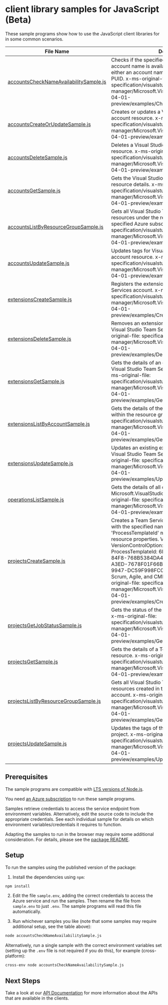 # client library samples for JavaScript (Beta)

These sample programs show how to use the JavaScript client libraries for in some common scenarios.

| **File Name**                                                                 | **Description**                                                                                                                                                                                                                                                                                                                                                                                                                                                                                                                                                                                          |
| ----------------------------------------------------------------------------- | -------------------------------------------------------------------------------------------------------------------------------------------------------------------------------------------------------------------------------------------------------------------------------------------------------------------------------------------------------------------------------------------------------------------------------------------------------------------------------------------------------------------------------------------------------------------------------------------------------- |
| [accountsCheckNameAvailabilitySample.js][accountschecknameavailabilitysample] | Checks if the specified Visual Studio Team Services account name is available. Resource name can be either an account name or an account name and PUID. x-ms-original-file: specification/visualstudio/resource-manager/Microsoft.VisualStudio/preview/2014-04-01-preview/examples/CheckNameAvailability.json                                                                                                                                                                                                                                                                                            |
| [accountsCreateOrUpdateSample.js][accountscreateorupdatesample]               | Creates or updates a Visual Studio Team Services account resource. x-ms-original-file: specification/visualstudio/resource-manager/Microsoft.VisualStudio/preview/2014-04-01-preview/examples/CreateResource.json                                                                                                                                                                                                                                                                                                                                                                                        |
| [accountsDeleteSample.js][accountsdeletesample]                               | Deletes a Visual Studio Team Services account resource. x-ms-original-file: specification/visualstudio/resource-manager/Microsoft.VisualStudio/preview/2014-04-01-preview/examples/DeleteResource.json                                                                                                                                                                                                                                                                                                                                                                                                   |
| [accountsGetSample.js][accountsgetsample]                                     | Gets the Visual Studio Team Services account resource details. x-ms-original-file: specification/visualstudio/resource-manager/Microsoft.VisualStudio/preview/2014-04-01-preview/examples/GetResource.json                                                                                                                                                                                                                                                                                                                                                                                               |
| [accountsListByResourceGroupSample.js][accountslistbyresourcegroupsample]     | Gets all Visual Studio Team Services account resources under the resource group linked to the specified Azure subscription. x-ms-original-file: specification/visualstudio/resource-manager/Microsoft.VisualStudio/preview/2014-04-01-preview/examples/GetResources_List.json                                                                                                                                                                                                                                                                                                                            |
| [accountsUpdateSample.js][accountsupdatesample]                               | Updates tags for Visual Studio Team Services account resource. x-ms-original-file: specification/visualstudio/resource-manager/Microsoft.VisualStudio/preview/2014-04-01-preview/examples/UpdateTags.json                                                                                                                                                                                                                                                                                                                                                                                                |
| [extensionsCreateSample.js][extensionscreatesample]                           | Registers the extension with a Visual Studio Team Services account. x-ms-original-file: specification/visualstudio/resource-manager/Microsoft.VisualStudio/preview/2014-04-01-preview/examples/CreateExtensionResource.json                                                                                                                                                                                                                                                                                                                                                                              |
| [extensionsDeleteSample.js][extensionsdeletesample]                           | Removes an extension resource registration for a Visual Studio Team Services account. x-ms-original-file: specification/visualstudio/resource-manager/Microsoft.VisualStudio/preview/2014-04-01-preview/examples/DeleteExtensionResource.json                                                                                                                                                                                                                                                                                                                                                            |
| [extensionsGetSample.js][extensionsgetsample]                                 | Gets the details of an extension associated with a Visual Studio Team Services account resource. x-ms-original-file: specification/visualstudio/resource-manager/Microsoft.VisualStudio/preview/2014-04-01-preview/examples/GetExtensionResource.json                                                                                                                                                                                                                                                                                                                                                    |
| [extensionsListByAccountSample.js][extensionslistbyaccountsample]             | Gets the details of the extension resources created within the resource group. x-ms-original-file: specification/visualstudio/resource-manager/Microsoft.VisualStudio/preview/2014-04-01-preview/examples/GetExtensionResources_List.json                                                                                                                                                                                                                                                                                                                                                                |
| [extensionsUpdateSample.js][extensionsupdatesample]                           | Updates an existing extension registration for the Visual Studio Team Services account. x-ms-original-file: specification/visualstudio/resource-manager/Microsoft.VisualStudio/preview/2014-04-01-preview/examples/UpdateExtensionResource.json                                                                                                                                                                                                                                                                                                                                                          |
| [operationsListSample.js][operationslistsample]                               | Gets the details of all operations possible on the Microsoft.VisualStudio resource provider. x-ms-original-file: specification/visualstudio/resource-manager/Microsoft.VisualStudio/preview/2014-04-01-preview/examples/GetOperations.json                                                                                                                                                                                                                                                                                                                                                               |
| [projectsCreateSample.js][projectscreatesample]                               | Creates a Team Services project in the collection with the specified name. 'VersionControlOption' and 'ProcessTemplateId' must be specified in the resource properties. Valid values for VersionControlOption: Git, Tfvc. Valid values for ProcessTemplateId: 6B724908-EF14-45CF-84F8-768B5384DA45, ADCC42AB-9882-485E-A3ED-7678F01F66BC, 27450541-8E31-4150-9947-DC59F998FC01 (these IDs correspond to Scrum, Agile, and CMMI process templates). x-ms-original-file: specification/visualstudio/resource-manager/Microsoft.VisualStudio/preview/2014-04-01-preview/examples/CreateProjectResource.json |
| [projectsGetJobStatusSample.js][projectsgetjobstatussample]                   | Gets the status of the project resource creation job. x-ms-original-file: specification/visualstudio/resource-manager/Microsoft.VisualStudio/preview/2014-04-01-preview/examples/GetProjectJobStatus.json                                                                                                                                                                                                                                                                                                                                                                                                |
| [projectsGetSample.js][projectsgetsample]                                     | Gets the details of a Team Services project resource. x-ms-original-file: specification/visualstudio/resource-manager/Microsoft.VisualStudio/preview/2014-04-01-preview/examples/GetProjectResource.json                                                                                                                                                                                                                                                                                                                                                                                                 |
| [projectsListByResourceGroupSample.js][projectslistbyresourcegroupsample]     | Gets all Visual Studio Team Services project resources created in the specified Team Services account. x-ms-original-file: specification/visualstudio/resource-manager/Microsoft.VisualStudio/preview/2014-04-01-preview/examples/GetProjectResources_List.json                                                                                                                                                                                                                                                                                                                                          |
| [projectsUpdateSample.js][projectsupdatesample]                               | Updates the tags of the specified Team Services project. x-ms-original-file: specification/visualstudio/resource-manager/Microsoft.VisualStudio/preview/2014-04-01-preview/examples/UpdateProjectResource.json                                                                                                                                                                                                                                                                                                                                                                                           |

## Prerequisites

The sample programs are compatible with [LTS versions of Node.js](https://github.com/nodejs/release#release-schedule).

You need [an Azure subscription][freesub] to run these sample programs.

Samples retrieve credentials to access the service endpoint from environment variables. Alternatively, edit the source code to include the appropriate credentials. See each individual sample for details on which environment variables/credentials it requires to function.

Adapting the samples to run in the browser may require some additional consideration. For details, please see the [package README][package].

## Setup

To run the samples using the published version of the package:

1. Install the dependencies using `npm`:

```bash
npm install
```

2. Edit the file `sample.env`, adding the correct credentials to access the Azure service and run the samples. Then rename the file from `sample.env` to just `.env`. The sample programs will read this file automatically.

3. Run whichever samples you like (note that some samples may require additional setup, see the table above):

```bash
node accountsCheckNameAvailabilitySample.js
```

Alternatively, run a single sample with the correct environment variables set (setting up the `.env` file is not required if you do this), for example (cross-platform):

```bash
cross-env node accountsCheckNameAvailabilitySample.js
```

## Next Steps

Take a look at our [API Documentation][apiref] for more information about the APIs that are available in the clients.

[accountschecknameavailabilitysample]: https://github.com/Azure/azure-sdk-for-js/blob/main/sdk/visualstudio/arm-visualstudio/samples/v4-beta/javascript/accountsCheckNameAvailabilitySample.js
[accountscreateorupdatesample]: https://github.com/Azure/azure-sdk-for-js/blob/main/sdk/visualstudio/arm-visualstudio/samples/v4-beta/javascript/accountsCreateOrUpdateSample.js
[accountsdeletesample]: https://github.com/Azure/azure-sdk-for-js/blob/main/sdk/visualstudio/arm-visualstudio/samples/v4-beta/javascript/accountsDeleteSample.js
[accountsgetsample]: https://github.com/Azure/azure-sdk-for-js/blob/main/sdk/visualstudio/arm-visualstudio/samples/v4-beta/javascript/accountsGetSample.js
[accountslistbyresourcegroupsample]: https://github.com/Azure/azure-sdk-for-js/blob/main/sdk/visualstudio/arm-visualstudio/samples/v4-beta/javascript/accountsListByResourceGroupSample.js
[accountsupdatesample]: https://github.com/Azure/azure-sdk-for-js/blob/main/sdk/visualstudio/arm-visualstudio/samples/v4-beta/javascript/accountsUpdateSample.js
[extensionscreatesample]: https://github.com/Azure/azure-sdk-for-js/blob/main/sdk/visualstudio/arm-visualstudio/samples/v4-beta/javascript/extensionsCreateSample.js
[extensionsdeletesample]: https://github.com/Azure/azure-sdk-for-js/blob/main/sdk/visualstudio/arm-visualstudio/samples/v4-beta/javascript/extensionsDeleteSample.js
[extensionsgetsample]: https://github.com/Azure/azure-sdk-for-js/blob/main/sdk/visualstudio/arm-visualstudio/samples/v4-beta/javascript/extensionsGetSample.js
[extensionslistbyaccountsample]: https://github.com/Azure/azure-sdk-for-js/blob/main/sdk/visualstudio/arm-visualstudio/samples/v4-beta/javascript/extensionsListByAccountSample.js
[extensionsupdatesample]: https://github.com/Azure/azure-sdk-for-js/blob/main/sdk/visualstudio/arm-visualstudio/samples/v4-beta/javascript/extensionsUpdateSample.js
[operationslistsample]: https://github.com/Azure/azure-sdk-for-js/blob/main/sdk/visualstudio/arm-visualstudio/samples/v4-beta/javascript/operationsListSample.js
[projectscreatesample]: https://github.com/Azure/azure-sdk-for-js/blob/main/sdk/visualstudio/arm-visualstudio/samples/v4-beta/javascript/projectsCreateSample.js
[projectsgetjobstatussample]: https://github.com/Azure/azure-sdk-for-js/blob/main/sdk/visualstudio/arm-visualstudio/samples/v4-beta/javascript/projectsGetJobStatusSample.js
[projectsgetsample]: https://github.com/Azure/azure-sdk-for-js/blob/main/sdk/visualstudio/arm-visualstudio/samples/v4-beta/javascript/projectsGetSample.js
[projectslistbyresourcegroupsample]: https://github.com/Azure/azure-sdk-for-js/blob/main/sdk/visualstudio/arm-visualstudio/samples/v4-beta/javascript/projectsListByResourceGroupSample.js
[projectsupdatesample]: https://github.com/Azure/azure-sdk-for-js/blob/main/sdk/visualstudio/arm-visualstudio/samples/v4-beta/javascript/projectsUpdateSample.js
[apiref]: https://learn.microsoft.com/javascript/api/@azure/arm-visualstudio?view=azure-node-preview
[freesub]: https://azure.microsoft.com/free/
[package]: https://github.com/Azure/azure-sdk-for-js/tree/main/sdk/visualstudio/arm-visualstudio/README.md
